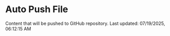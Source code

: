 # Auto Push File

Content that will be pushed to GitHub repository.
Last updated: 07/19/2025, 06:12:15 AM